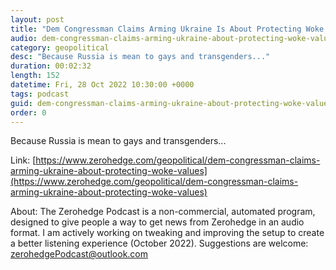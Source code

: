 ```yaml
---
layout: post
title: "Dem Congressman Claims Arming Ukraine Is About Protecting Woke Values"
audio: dem-congressman-claims-arming-ukraine-about-protecting-woke-values-0
category: geopolitical
desc: "Because Russia is mean to gays and transgenders..."
duration: 00:02:32
length: 152
datetime: Fri, 28 Oct 2022 10:30:00 +0000
tags: podcast
guid: dem-congressman-claims-arming-ukraine-about-protecting-woke-values-0
order: 0
---
```

Because Russia is mean to gays and transgenders...

Link: [https://www.zerohedge.com/geopolitical/dem-congressman-claims-arming-ukraine-about-protecting-woke-values](https://www.zerohedge.com/geopolitical/dem-congressman-claims-arming-ukraine-about-protecting-woke-values)

About: The Zerohedge Podcast is a non-commercial, automated program, designed to give people a way to get news from Zerohedge in an audio format.  I am actively working on tweaking and improving the setup to create a better listening experience (October 2022).  Suggestions are welcome: [zerohedgePodcast@outlook.com](mailto:zerohedgePodcast@outlook.com)